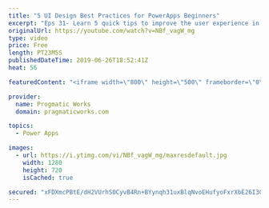 ```yaml
---
title: "5 UI Design Best Practices for PowerApps Beginners"
excerpt: "Eps 31- Learn 5 quick tips to improve the user experience in PowerApps. In this video, Brian covers making amazing UIs with: Relative Styling, TemplateFill, Notify, DisplayMode and Components.  10 Components to start with: https://powerapps.microsoft.com/en-us/blog/powerapps-ten-reusable-components/"
originalUrl: https://youtube.com/watch?v=NBf_vagW_mg
type: video
price: Free
length: PT23M5S
publishedDateTime: 2019-06-26T18:52:41Z
heat: 56

featuredContent: "<iframe width=\"800\" height=\"500\" frameborder=\"0\" src=\"https://www.youtube.com/embed/NBf_vagW_mg\" allow=\"accelerometer; autoplay; encrypted-media; gyroscope; picture-in-picture\" allowfullscreen></iframe>"

provider:
  name: Progmatic Works
  domain: pragmaticworks.com

topics:
  - Power Apps

images:
  - url: https://i.ytimg.com/vi/NBf_vagW_mg/maxresdefault.jpg
    width: 1280
    height: 720
    isCached: true

secured: "xFDXmcPBtE/dH2VUrhS0CyvB4Rn+BYynqh31uxBlqNvoEHufyoFxrXbE26I3GchWSlbbTqJAUSRgsh3bKqZ5cadgPRY3Z+jBrg04DpyajisyGXs3Vzg/RU6Qs90CPib87U0YA0wvV12OG48LpnBorVpbTVCU4WJjodkkTu0ge8nHV5ssE4ZPNRVlsUk5qZMOFFzqAbbR8dX3qgck4BQPOLzCMZWea5eUnyA02uqfCtC0tiLUVQ2VXgUucYnhWoO9gg5F+uXBFgKQdBQkkMRFqcKRgtTWdxu9ozqOoCOqXEZvdy6ID6GIgQ4S7oqxLnwx3RZWER0CnF0XILeaCl56gCkr8Behj0Z7A7OBoYnw14VsnD0ssxHdjTBakUZr2Fox4mlKR6l9EVymks8dJTdlJIofKXxIG4/U6lSG8i0fS+Y=;WrsDk7JAO3K9NIP13sr63w=="
---
```


